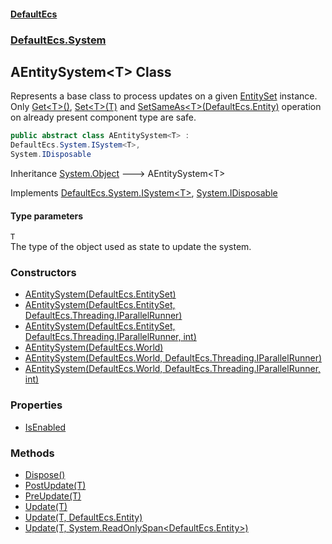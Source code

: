 #### [DefaultEcs](./index.md 'index')
### [DefaultEcs.System](./DefaultEcs-System.md 'DefaultEcs.System')
## AEntitySystem&lt;T&gt; Class
Represents a base class to process updates on a given [EntitySet](./DefaultEcs-EntitySet.md 'DefaultEcs.EntitySet') instance.  
Only [Get&lt;T&gt;()](./DefaultEcs-Entity-Get-T-().md 'DefaultEcs.Entity.Get&lt;T&gt;()'), [Set&lt;T&gt;(T)](./DefaultEcs-Entity-Set-T-(T).md 'DefaultEcs.Entity.Set&lt;T&gt;(T)') and [SetSameAs&lt;T&gt;(DefaultEcs.Entity)](./DefaultEcs-Entity-SetSameAs-T-(DefaultEcs-Entity).md 'DefaultEcs.Entity.SetSameAs&lt;T&gt;(DefaultEcs.Entity)') operation on already present component type are safe.  
```csharp
public abstract class AEntitySystem<T> :
DefaultEcs.System.ISystem<T>,
System.IDisposable
```
Inheritance [System.Object](https://docs.microsoft.com/en-us/dotnet/api/System.Object 'System.Object') &#129106; AEntitySystem&lt;T&gt;  

Implements [DefaultEcs.System.ISystem&lt;](./DefaultEcs-System-ISystem-T-.md 'DefaultEcs.System.ISystem&lt;T&gt;')[T](#DefaultEcs-System-AEntitySystem-T--T 'DefaultEcs.System.AEntitySystem&lt;T&gt;.T')[&gt;](./DefaultEcs-System-ISystem-T-.md 'DefaultEcs.System.ISystem&lt;T&gt;'), [System.IDisposable](https://docs.microsoft.com/en-us/dotnet/api/System.IDisposable 'System.IDisposable')  
#### Type parameters
<a name='DefaultEcs-System-AEntitySystem-T--T'></a>
`T`  
The type of the object used as state to update the system.  
  
### Constructors
- [AEntitySystem(DefaultEcs.EntitySet)](./DefaultEcs-System-AEntitySystem-T--AEntitySystem(DefaultEcs-EntitySet).md 'DefaultEcs.System.AEntitySystem&lt;T&gt;.AEntitySystem(DefaultEcs.EntitySet)')
- [AEntitySystem(DefaultEcs.EntitySet, DefaultEcs.Threading.IParallelRunner)](./DefaultEcs-System-AEntitySystem-T--AEntitySystem(DefaultEcs-EntitySet_DefaultEcs-Threading-IParallelRunner).md 'DefaultEcs.System.AEntitySystem&lt;T&gt;.AEntitySystem(DefaultEcs.EntitySet, DefaultEcs.Threading.IParallelRunner)')
- [AEntitySystem(DefaultEcs.EntitySet, DefaultEcs.Threading.IParallelRunner, int)](./DefaultEcs-System-AEntitySystem-T--AEntitySystem(DefaultEcs-EntitySet_DefaultEcs-Threading-IParallelRunner_int).md 'DefaultEcs.System.AEntitySystem&lt;T&gt;.AEntitySystem(DefaultEcs.EntitySet, DefaultEcs.Threading.IParallelRunner, int)')
- [AEntitySystem(DefaultEcs.World)](./DefaultEcs-System-AEntitySystem-T--AEntitySystem(DefaultEcs-World).md 'DefaultEcs.System.AEntitySystem&lt;T&gt;.AEntitySystem(DefaultEcs.World)')
- [AEntitySystem(DefaultEcs.World, DefaultEcs.Threading.IParallelRunner)](./DefaultEcs-System-AEntitySystem-T--AEntitySystem(DefaultEcs-World_DefaultEcs-Threading-IParallelRunner).md 'DefaultEcs.System.AEntitySystem&lt;T&gt;.AEntitySystem(DefaultEcs.World, DefaultEcs.Threading.IParallelRunner)')
- [AEntitySystem(DefaultEcs.World, DefaultEcs.Threading.IParallelRunner, int)](./DefaultEcs-System-AEntitySystem-T--AEntitySystem(DefaultEcs-World_DefaultEcs-Threading-IParallelRunner_int).md 'DefaultEcs.System.AEntitySystem&lt;T&gt;.AEntitySystem(DefaultEcs.World, DefaultEcs.Threading.IParallelRunner, int)')
### Properties
- [IsEnabled](./DefaultEcs-System-AEntitySystem-T--IsEnabled.md 'DefaultEcs.System.AEntitySystem&lt;T&gt;.IsEnabled')
### Methods
- [Dispose()](./DefaultEcs-System-AEntitySystem-T--Dispose().md 'DefaultEcs.System.AEntitySystem&lt;T&gt;.Dispose()')
- [PostUpdate(T)](./DefaultEcs-System-AEntitySystem-T--PostUpdate(T).md 'DefaultEcs.System.AEntitySystem&lt;T&gt;.PostUpdate(T)')
- [PreUpdate(T)](./DefaultEcs-System-AEntitySystem-T--PreUpdate(T).md 'DefaultEcs.System.AEntitySystem&lt;T&gt;.PreUpdate(T)')
- [Update(T)](./DefaultEcs-System-AEntitySystem-T--Update(T).md 'DefaultEcs.System.AEntitySystem&lt;T&gt;.Update(T)')
- [Update(T, DefaultEcs.Entity)](./DefaultEcs-System-AEntitySystem-T--Update(T_DefaultEcs-Entity).md 'DefaultEcs.System.AEntitySystem&lt;T&gt;.Update(T, DefaultEcs.Entity)')
- [Update(T, System.ReadOnlySpan&lt;DefaultEcs.Entity&gt;)](./DefaultEcs-System-AEntitySystem-T--Update(T_System-ReadOnlySpan-DefaultEcs-Entity-).md 'DefaultEcs.System.AEntitySystem&lt;T&gt;.Update(T, System.ReadOnlySpan&lt;DefaultEcs.Entity&gt;)')
